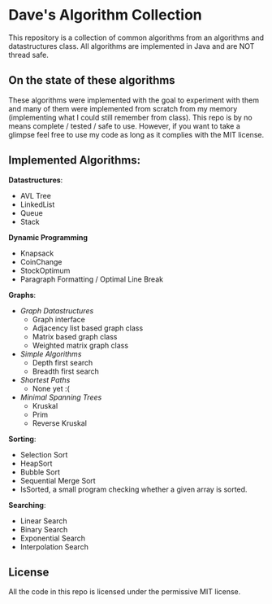 # Dave's Algorithm Collection

This repository is a collection of common algorithms from an algorithms and datastructures class.
All algorithms are implemented in Java and are NOT thread safe.

## On the state of these algorithms
These algorithms were implemented with the goal to experiment with them and many of them were implemented from scratch from my memory (implementing what I could still remember from class). This repo is by no means complete / tested / safe to use. However, if you want to take a glimpse feel free to use my code as long as it complies with the MIT license.


## Implemented Algorithms:

**Datastructures**:
 - AVL Tree
 - LinkedList
 - Queue
 - Stack

**Dynamic Programming**
- Knapsack
- CoinChange
- StockOptimum
- Paragraph Formatting / Optimal Line Break

**Graphs**:
- *Graph Datastructures*
	- Graph interface
	- Adjacency list based graph class
	- Matrix based graph class
	- Weighted matrix graph class
- *Simple Algorithms*
	- Depth first search
	- Breadth first search
- *Shortest Paths*
	- None yet :(
- *Minimal Spanning Trees*
	- Kruskal
	- Prim
	- Reverse Kruskal

**Sorting**:
- Selection Sort
- HeapSort
- Bubble Sort
- Sequential Merge Sort
- IsSorted, a small program checking whether a given array is sorted.

**Searching**:
- Linear Search
- Binary Search
- Exponential Search
- Interpolation Search


## License
All the code in this repo is licensed under the permissive MIT license.
